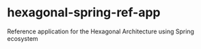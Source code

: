 # hexagonal-spring-ref-app
Reference application for the Hexagonal Architecture using Spring ecosystem
